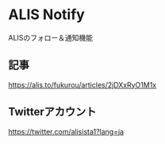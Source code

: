 # ALIS Notify

ALISのフォロー＆通知機能

## 記事
https://alis.to/fukurou/articles/2jDXxRyO1M1x

## Twitterアカウント
https://twitter.com/alisista1?lang=ja
